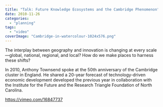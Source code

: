 ```yaml
---
title: "Talk: Future Knowledge Ecosystems and the Cambridge Phenomenon"
date: 2010-11-26
categories: 
  - "planning"
tags: 
  - "video"
coverImage: "Cambridge-in-watercolour-1024x576.png"
---
```


The interplay between geography and innovation is changing at every scale—global, national, regional, and local? How do we make places to harness these shifts?

In 2010, Anthony Townsend spoke at the 50th anniversary of the Cambridge cluster in England. He shared a 20-year forecast of technology-driven economic development developed the previous year in collaboration with the Institute for the Future and the Research Triangle Foundation of North Carolina.

https://vimeo.com/16847737
